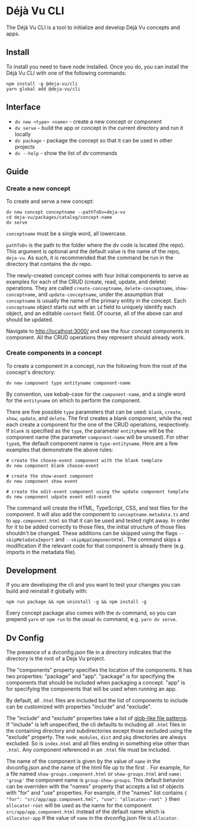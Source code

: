 Déjà Vu CLI
===========

The Déjà Vu CLI is a tool to initialize and develop Déjà Vu concepts and apps.

Install
-------

To install you need to have node installed. Once you do, you can install the
Déjà Vu CLI with one of the following commands:

```
npm install -g @deja-vu/cli
yarn global add @deja-vu/cli
```

Interface
---------

  - `dv new <type> <name>` - create a new concept or component
  - `dv serve` - build the app or concept in the current directory and run it locally
  - `dv package` - package the concept so that it can be used in other projects
  - `dv --help` - show the list of dv commands


Guide
-----

### Create a new concept

To create and serve a new concept:

```
dv new concept conceptname --pathToDv=deja-vu
cd deja-vu/packages/catalog/concept-name
dv serve
```

`conceptname` must be a single word, all lowercase.

`pathToDv` is the path to the folder where the dv code is located (the repo).
This argument is optional and the default value is the name of the repo,
`deja-vu`. As such, it is recommended that the command be run in the directory
that contains the dv repo.

The newly-created concept comes with four initial components to serve as examples
for each of the CRUD (create, read, update, and delete) operations.
They are called `create-conceptname`, `delete-conceptname`, `show-conceptname`, and `update-conceptname`,
under the assumption that `conceptname` is usually the name of the primary entity
in the concept. Each `conceptname` object starts out with an `id` field to
uniquely identify each object, and an editable `content` field.
Of course, all of the above can and should be updated.

Navigate to [http://localhost:3000/](http://localhost:3000/) and see the four concept components in component.
All the CRUD operations they represent should already work.

### Create components in a concept

To create a component in a concept, run the following from the root of
the concept's directory:

```
dv new component type entityname component-name
```

By convention, use kebab-case for the `component-name`, and a single word for
the `entityname` on which to perform the component.

There are five possible `type` parameters that can be used:
`blank`, `create`, `show`, `update`, and `delete`. The first creates a blank
component, while the rest each create a component for the one of the CRUD operations,
respectively. If `blank` is specified as the `type`, the parameter `entityName`
will be the component name (the parameter `component-name` will be unused). For other `type`s, the default component name is `type-entityname`.
Here are a few examples that demonstrate the above rules:

```
# create the choose-event component with the blank template
dv new component blank choose-event

# create the show-event component
dv new component show event

# create the edit-event component using the update component template
dv new component udpate event edit-event
```

The command will create the HTML, TypeScript, CSS, and test files for the component.
It will also add the component to `conceptname.metadata.ts` and to `app.component.html`
so that it can be used and tested right away. In order for it to be added
correctly to those files, the initial structure of those files shouldn't be changed.
These additions can be skipped using the flags `--skipMetadataImport` and `--skipAppComponentHtml`. The command skips a modification if the relevant code
for that component is already there (e.g. imports in the metadata file).


Development
-----------

If you are developing the cli and you want to test your changes you can build
and reinstall it globally with:

```
npm run package && npm uninstall -g && npm install -g
```

Every concept package also comes with the `dv` command, so you can prepend `yarn`
or `npm run` to the usual `dv` command, e.g. `yarn dv serve`.


Dv Config
---------

The presence of a dvconfig.json file in a directory indicates that the directory
is the root of a Deja Vu project.

The "components" property specifies the location of the components. It has two
properties: "package" and "app". "package" is for specifying the components that
should be included when packaging a concept. "app" is for specifying the components
that will be used when running an app.

By default, all `.html` files are included but the list
of components to include can be customized with properties "include" and
"exclude".

The "include" and "exclude" properties take a list of
[glob-like file patterns](https://www.npmjs.com/package/glob#glob-primer).
If "include" is left unspecified, the cli defaults to
including all `.html` files in the containing directory and subdirectories
except those excluded using the "exclude" property.
The `node_modules`, `dist` and `pkg` directories are always excluded. So is
`index.html` and all files ending in something else other than `.html`.
Any component referenced in an `.html` file must be included.

The name of the component is given by the value of `name` in the dvconfig.json and
the name of the html file up to the first `.` For example, for a file named
`show-groups.component.html` or `show-groups.html` and `name: 'group'` the
component name is `group-show-groups`. This default behavior can be overriden
with the "names" property that accepts a list of objects with "for" and "use"
properties. For example, if the "names" list contains
`{ "for": "src/app/app.component.hml", "use": "allocator-root" }` then
`allocator-root` will be used as the name for the component
`src/app/app.component.html` instead of the default name which is
`allocator-app` if the value of `name` in the dvconfig.json file is `allocator`.


